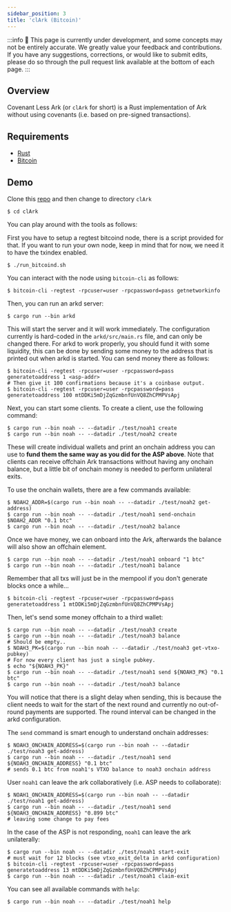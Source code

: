 ```yaml
---
sidebar_position: 3
title: 'clArk (Bitcoin)'
---
```


:::info
🚧 This page is currently under development, and some concepts may not be entirely accurate. We greatly value your feedback and contributions. If you have any suggestions, corrections, or would like to submit edits, please do so through the pull request link available at the bottom of each page.
:::

## Overview

Covenant Less Ark (or `clArk` for short) is a Rust implementation of Ark without using covenants (i.e. based on pre-signed transactions).

## Requirements

- [Rust](https://www.rust-lang.org/tools/install)
- [Bitcoin](https://bitcoin.org/en/download)

## Demo

Clone this [repo](https://github.com/ark-network/ark) and then change to directory `clArk`

```
$ cd clArk
```

You can play around with the tools as follows:

First you have to setup a regtest bitcoind node, there is a script provided for
that. If you want to run your own node, keep in mind that for now, we need it
to have the txindex enabled.

```
$ ./run_bitcoind.sh
```

You can interact with the node using `bitcoin-cli` as follows:

```
$ bitcoin-cli -regtest -rpcuser=user -rpcpassword=pass getnetworkinfo
```

Then, you can run an arkd server:

```
$ cargo run --bin arkd
```

This will start the server and it will work immediately. The configuration
currently is hard-coded in the `arkd/src/main.rs` file, and can only be changed
there. For arkd to work properly, you should fund it with some liquidity, this
can be done by sending some money to the address that is printed out when arkd
is started. You can send money there as follows:

```
$ bitcoin-cli -regtest -rpcuser=user -rpcpassword=pass generatetoaddress 1 <asp-addr>
# Then give it 100 confirmations because it's a coinbase output.
$ bitcoin-cli -regtest -rpcuser=user -rpcpassword=pass generatetoaddress 100 mtDDKi5mDjZqGzmbnfUnVQ8ZhCPMPVsApj
```

Next, you can start some clients. To create a client, use the following command:

```
$ cargo run --bin noah -- --datadir ./test/noah1 create
$ cargo run --bin noah -- --datadir ./test/noah2 create
```

These will create individual wallets and print an onchain address you can use
to **fund them the same way as you did for the ASP above**. Note that clients
can receive offchain Ark transactions without having any onchain balance, but
a little bit of onchain money is needed to perform unilateral exits.

To use the onchain wallets, there are a few commands available:

```
$ NOAH2_ADDR=$(cargo run --bin noah -- --datadir ./test/noah2 get-address)
$ cargo run --bin noah -- --datadir ./test/noah1 send-onchain $NOAH2_ADDR "0.1 btc"
$ cargo run --bin noah -- --datadir ./test/noah2 balance
```

Once we have money, we can onboard into the Ark, afterwards the balance will
also show an offchain element.

```
$ cargo run --bin noah -- --datadir ./test/noah1 onboard "1 btc"
$ cargo run --bin noah -- --datadir ./test/noah1 balance
```

Remember that all txs will just be in the mempool if you don't generate blocks
once a while...

```
$ bitcoin-cli -regtest -rpcuser=user -rpcpassword=pass generatetoaddress 1 mtDDKi5mDjZqGzmbnfUnVQ8ZhCPMPVsApj
```

Then, let's send some money offchain to a third wallet:

```
$ cargo run --bin noah -- --datadir ./test/noah3 create
$ cargo run --bin noah -- --datadir ./test/noah3 balance
# Should be empty..
$ NOAH3_PK=$(cargo run --bin noah -- --datadir ./test/noah3 get-vtxo-pubkey)
# For now every client has just a single pubkey.
$ echo "${NOAH3_PK}"
$ cargo run --bin noah -- --datadir ./test/noah1 send ${NOAH3_PK} "0.1 btc"
$ cargo run --bin noah -- --datadir ./test/noah3 balance
```

You will notice that there is a slight delay when sending, this is because the
client needs to wait for the start of the next round and currently no
out-of-round payments are supported. The round interval can be changed in the
arkd configuration.

The `send` command is smart enough to understand onchain addresses:

```
$ NOAH3_ONCHAIN_ADDRESS=$(cargo run --bin noah -- --datadir ./test/noah3 get-address)
$ cargo run --bin noah -- --datadir ./test/noah1 send ${NOAH3_ONCHAIN_ADDRESS} "0.1 btc"
# sends 0.1 btc from noah1's VTXO balance to noah3 onchain address
```

User `noah1` can leave the ark collaboratively (i.e. ASP needs to collaborate):

```
$ NOAH1_ONCHAIN_ADDRESS=$(cargo run --bin noah -- --datadir ./test/noah1 get-address)
$ cargo run --bin noah -- --datadir ./test/noah1 send ${NOAH3_ONCHAIN_ADDRESS} "0.899 btc"
# leaving some change to pay fees
```

In the case of the ASP is not responding, `noah1` can leave the ark unilaterally:

```
$ cargo run --bin noah -- --datadir ./test/noah1 start-exit
# must wait for 12 blocks (see vtxo_exit_delta in arkd configuration)
$ bitcoin-cli -regtest -rpcuser=user -rpcpassword=pass generatetoaddress 13 mtDDKi5mDjZqGzmbnfUnVQ8ZhCPMPVsApj
$ cargo run --bin noah -- --datadir ./test/noah1 claim-exit
```

You can see all available commands with `help`:

```
$ cargo run --bin noah -- --datadir ./test/noah1 help
```
